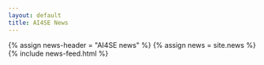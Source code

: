 ```yaml
---
layout: default
title: AI4SE News
---
```


{% assign news-header = "AI4SE news" %}
{% assign news = site.news %}
{% include news-feed.html %}
